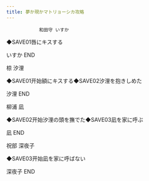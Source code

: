 ```yaml
---
title: 夢か現かマトリョーシカ攻略
---
```


                和田守 いすか

◆SAVE01唇にキスする

いすか END

椋 汐浬

◆SAVE01开始額にキスする◆SAVE02汐浬を抱きしめた

汐浬 END

柳浦 凪

◆SAVE02开始汐浬の頭を撫でた◆SAVE03凪を家に呼ぶ

凪 END

祝部 深夜子

◆SAVE03开始凪を家に呼ばない

深夜子 END
              
